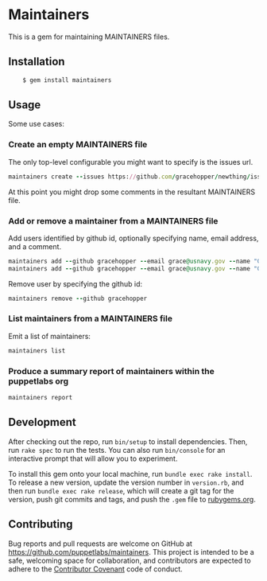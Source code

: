 # Maintainers

This is a gem for maintaining MAINTAINERS files.

## Installation

```ruby
    $ gem install maintainers
```

## Usage

Some use cases:

### Create an empty MAINTAINERS file

The only top-level configurable you might want to specify is the issues url.

```ruby
maintainers create --issues https://github.com/gracehopper/newthing/issues
```

At this point you might drop some comments in the resultant MAINTAINERS file.

### Add or remove a maintainer from a MAINTAINERS file

Add users identified by github id, optionally specifying name, email address, and a comment.

```ruby
maintainers add --github gracehopper --email grace@usnavy.gov --name "Grace Hopper"
maintainers add --github gracehopper --email grace@usnavy.gov --name "Grace Hopper" --comment "Maintains ENIAC"
```

Remove user by specifying the github id:

```ruby
maintainers remove --github gracehopper
```

### List maintainers from a MAINTAINERS file

Emit a list of maintainers:

```ruby
maintainers list
```

### Produce a summary report of maintainers within the puppetlabs org

```ruby
maintainers report
```

## Development

After checking out the repo, run `bin/setup` to install dependencies. Then, run `rake spec` to run the tests. You can also run `bin/console` for an interactive prompt that will allow you to experiment.

To install this gem onto your local machine, run `bundle exec rake install`. To release a new version, update the version number in `version.rb`, and then run `bundle exec rake release`, which will create a git tag for the version, push git commits and tags, and push the `.gem` file to [rubygems.org](https://rubygems.org).

## Contributing

Bug reports and pull requests are welcome on GitHub at https://github.com/puppetlabs/maintainers. This project is intended to be a safe, welcoming space for collaboration, and contributors are expected to adhere to the [Contributor Covenant](http://contributor-covenant.org) code of conduct.

